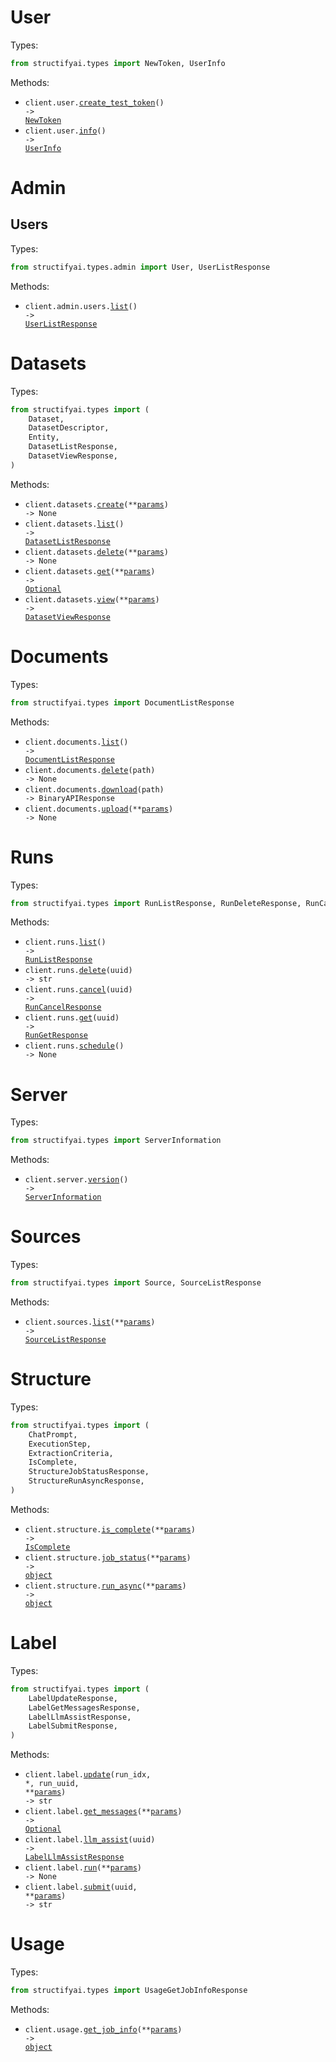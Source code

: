 # User

Types:

```python
from structifyai.types import NewToken, UserInfo
```

Methods:

- <code title="post /user/create_test_token">client.user.<a href="./src/structifyai/resources/user.py">create_test_token</a>() -> <a href="./src/structifyai/types/new_token.py">NewToken</a></code>
- <code title="get /user/info">client.user.<a href="./src/structifyai/resources/user.py">info</a>() -> <a href="./src/structifyai/types/user_info.py">UserInfo</a></code>

# Admin

## Users

Types:

```python
from structifyai.types.admin import User, UserListResponse
```

Methods:

- <code title="get /admin/users/list">client.admin.users.<a href="./src/structifyai/resources/admin/users.py">list</a>() -> <a href="./src/structifyai/types/admin/user_list_response.py">UserListResponse</a></code>

# Datasets

Types:

```python
from structifyai.types import (
    Dataset,
    DatasetDescriptor,
    Entity,
    DatasetListResponse,
    DatasetViewResponse,
)
```

Methods:

- <code title="post /dataset/create">client.datasets.<a href="./src/structifyai/resources/datasets.py">create</a>(\*\*<a href="src/structifyai/types/dataset_create_params.py">params</a>) -> None</code>
- <code title="get /dataset/list">client.datasets.<a href="./src/structifyai/resources/datasets.py">list</a>() -> <a href="./src/structifyai/types/dataset_list_response.py">DatasetListResponse</a></code>
- <code title="delete /dataset/delete">client.datasets.<a href="./src/structifyai/resources/datasets.py">delete</a>(\*\*<a href="src/structifyai/types/dataset_delete_params.py">params</a>) -> None</code>
- <code title="get /dataset/info">client.datasets.<a href="./src/structifyai/resources/datasets.py">get</a>(\*\*<a href="src/structifyai/types/dataset_get_params.py">params</a>) -> <a href="./src/structifyai/types/dataset_descriptor.py">Optional</a></code>
- <code title="get /dataset/view">client.datasets.<a href="./src/structifyai/resources/datasets.py">view</a>(\*\*<a href="src/structifyai/types/dataset_view_params.py">params</a>) -> <a href="./src/structifyai/types/dataset_view_response.py">DatasetViewResponse</a></code>

# Documents

Types:

```python
from structifyai.types import DocumentListResponse
```

Methods:

- <code title="get /documents/list">client.documents.<a href="./src/structifyai/resources/documents.py">list</a>() -> <a href="./src/structifyai/types/document_list_response.py">DocumentListResponse</a></code>
- <code title="delete /documents/delete/{path}">client.documents.<a href="./src/structifyai/resources/documents.py">delete</a>(path) -> None</code>
- <code title="get /documents/download/{path}">client.documents.<a href="./src/structifyai/resources/documents.py">download</a>(path) -> BinaryAPIResponse</code>
- <code title="post /documents/upload">client.documents.<a href="./src/structifyai/resources/documents.py">upload</a>(\*\*<a href="src/structifyai/types/document_upload_params.py">params</a>) -> None</code>

# Runs

Types:

```python
from structifyai.types import RunListResponse, RunDeleteResponse, RunCancelResponse, RunGetResponse
```

Methods:

- <code title="get /runs/list">client.runs.<a href="./src/structifyai/resources/runs.py">list</a>() -> <a href="./src/structifyai/types/run_list_response.py">RunListResponse</a></code>
- <code title="post /runs/delete/{uuid}">client.runs.<a href="./src/structifyai/resources/runs.py">delete</a>(uuid) -> str</code>
- <code title="post /runs/cancel/{uuid}">client.runs.<a href="./src/structifyai/resources/runs.py">cancel</a>(uuid) -> <a href="./src/structifyai/types/run_cancel_response.py">RunCancelResponse</a></code>
- <code title="get /runs/get/{uuid}">client.runs.<a href="./src/structifyai/resources/runs.py">get</a>(uuid) -> <a href="./src/structifyai/types/run_get_response.py">RunGetResponse</a></code>
- <code title="post /runs/schedule">client.runs.<a href="./src/structifyai/resources/runs.py">schedule</a>() -> None</code>

# Server

Types:

```python
from structifyai.types import ServerInformation
```

Methods:

- <code title="get /server/version">client.server.<a href="./src/structifyai/resources/server.py">version</a>() -> <a href="./src/structifyai/types/server_information.py">ServerInformation</a></code>

# Sources

Types:

```python
from structifyai.types import Source, SourceListResponse
```

Methods:

- <code title="get /source/get_sources">client.sources.<a href="./src/structifyai/resources/sources.py">list</a>(\*\*<a href="src/structifyai/types/source_list_params.py">params</a>) -> <a href="./src/structifyai/types/source_list_response.py">SourceListResponse</a></code>

# Structure

Types:

```python
from structifyai.types import (
    ChatPrompt,
    ExecutionStep,
    ExtractionCriteria,
    IsComplete,
    StructureJobStatusResponse,
    StructureRunAsyncResponse,
)
```

Methods:

- <code title="post /structure/is_complete">client.structure.<a href="./src/structifyai/resources/structure.py">is_complete</a>(\*\*<a href="src/structifyai/types/structure_is_complete_params.py">params</a>) -> <a href="./src/structifyai/types/is_complete.py">IsComplete</a></code>
- <code title="post /structure/job_status">client.structure.<a href="./src/structifyai/resources/structure.py">job_status</a>(\*\*<a href="src/structifyai/types/structure_job_status_params.py">params</a>) -> <a href="./src/structifyai/types/structure_job_status_response.py">object</a></code>
- <code title="post /structure/run_async">client.structure.<a href="./src/structifyai/resources/structure.py">run_async</a>(\*\*<a href="src/structifyai/types/structure_run_async_params.py">params</a>) -> <a href="./src/structifyai/types/structure_run_async_response.py">object</a></code>

# Label

Types:

```python
from structifyai.types import (
    LabelUpdateResponse,
    LabelGetMessagesResponse,
    LabelLlmAssistResponse,
    LabelSubmitResponse,
)
```

Methods:

- <code title="post /label/update/{run_uuid}/{run_idx}">client.label.<a href="./src/structifyai/resources/label.py">update</a>(run_idx, \*, run_uuid, \*\*<a href="src/structifyai/types/label_update_params.py">params</a>) -> str</code>
- <code title="get /label/refresh">client.label.<a href="./src/structifyai/resources/label.py">get_messages</a>(\*\*<a href="src/structifyai/types/label_get_messages_params.py">params</a>) -> <a href="./src/structifyai/types/label_get_messages_response.py">Optional</a></code>
- <code title="get /label/llm_assist/{uuid}">client.label.<a href="./src/structifyai/resources/label.py">llm_assist</a>(uuid) -> <a href="./src/structifyai/types/label_llm_assist_response.py">LabelLlmAssistResponse</a></code>
- <code title="post /label/run_async">client.label.<a href="./src/structifyai/resources/label.py">run</a>(\*\*<a href="src/structifyai/types/label_run_params.py">params</a>) -> None</code>
- <code title="post /label/submit/{uuid}">client.label.<a href="./src/structifyai/resources/label.py">submit</a>(uuid, \*\*<a href="src/structifyai/types/label_submit_params.py">params</a>) -> str</code>

# Usage

Types:

```python
from structifyai.types import UsageGetJobInfoResponse
```

Methods:

- <code title="post /usage/get_job_info">client.usage.<a href="./src/structifyai/resources/usage.py">get_job_info</a>(\*\*<a href="src/structifyai/types/usage_get_job_info_params.py">params</a>) -> <a href="./src/structifyai/types/usage_get_job_info_response.py">object</a></code>
